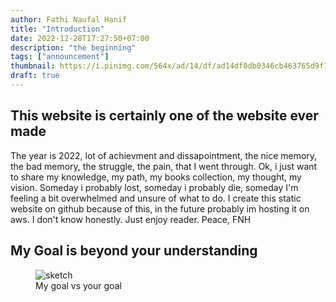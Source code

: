```yaml
---
author: Fathi Naufal Hanif
title: "Introduction"
date: 2022-12-28T17:27:50+07:00
description: "the beginning"
tags: ["announcement"]
thumbnail: https://i.pinimg.com/564x/ad/14/df/ad14df0db0346cb463765d9f16f442a1.jpg
draft: true
---
```

## This website is certainly one of the website ever made
The year is 2022, lot of achievment and dissapointment, the nice memory, the bad memory, the struggle, the pain, that I went through. Ok, i just want to share my knowledge, my path, my books collection, my thought, my vision. Someday i probably lost, someday i probably die, someday I'm feeling a bit overwhelmed and unsure of what to do. I create this static website on github because of this, in the future probably im hosting it on aws. I don't know honestly. Just enjoy reader. Peace, FNH

## My Goal is beyond your understanding
<figure>
    <img src="/assets/images/albuquerque.jpg"
         alt="sketch">
    <figcaption>My goal vs your goal</figcaption>
</figure>
